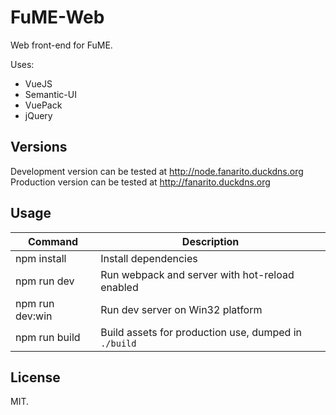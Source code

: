 # FuME-Web

Web front-end for FuME.

Uses:
* VueJS
* Semantic-UI
* VuePack
* jQuery

## Versions
Development version can be tested at http://node.fanarito.duckdns.org
Production version can be tested at http://fanarito.duckdns.org

## Usage

|Command|Description|
|---|---|
|npm install|Install dependencies|
|npm run dev|Run webpack and server with hot-reload enabled|
|npm run dev:win|Run dev server on Win32 platform|
|npm run build|Build assets for production use, dumped in `./build`|

## License

MIT.
